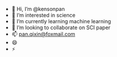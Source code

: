 - 👋 Hi, I’m @kensonpan
- 👀 I’m interested in science
- 🌱 I’m currently learning machine learning
- 💞️ I’m looking to collaborate on SCI paper
- 📫 pan.qixin@foxmail.com
- 😄 
- ⚡ 

<!---
kensonpan/kensonpan is a ✨ special ✨ repository because its `README.md` (this file) appears on your GitHub profile.
You can click the Preview link to take a look at your changes.
--->
